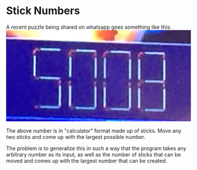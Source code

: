 # Stick Numbers
A recent puzzle being shared on whatsapp goes something like this: 
![Puzzle](5008.jpg)

The above number is in "calculator" format made up of sticks. Move any two
sticks and come up with the largest possible number. 

The problem is to generalize this in such a way that the program takes any
arbitrary number as its input, as well as the number of sticks that can be moved
and comes up with the largest number that can be created.
